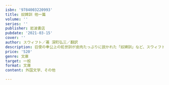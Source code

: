 ```yaml
---
isbn: '9784003220993'
title: 奴婢訓 他一篇
volume: ''
series: ''
publisher: 岩波書店
pubdate: '2021-03-15'
cover: ''
author: スウィフト／著 深町弘三／翻訳
description: 召使の奉公上の処世訓が皮肉たっぷりに説かれた「奴婢訓」など、スウィフトの逆説に満ちた奇作二篇。
price: '520'
genre: 文庫
target: 一般
format: 文庫
content: 外国文学、その他

---
```

